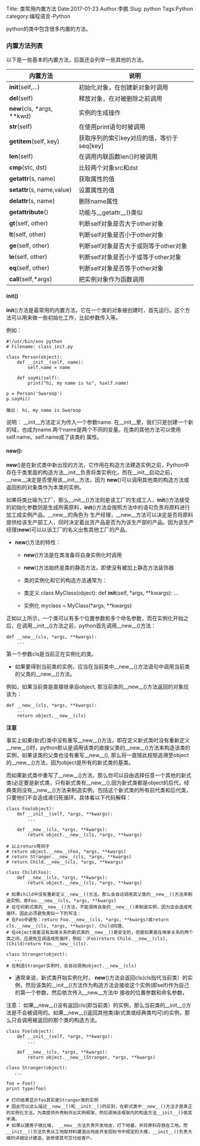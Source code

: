 Title: 类常用内置方法
Date:2017-01-23
Author:李鹏
Slug: python
Tags:Python
category:编程语言-Python

python的类中包含很多内置的方法。

### 内置方法列表

以下是一些基本的内置方法，后面还会列举一些其他的方法。

| 内置方法             |                说明
| --------------------| ---------------------------------------
| __init__(self,...)  | 初始化对象，在创建新对象时调用
| __del__(self)       | 释放对象，在对被删除之前调用
| __new__(cls, *args, **kwd) | 实例的生成操作
| __str__(self)       | 在使用print语句时被调用
| __getitem__(self, key) | 获取序列的索引key对应的值，等价于seq[key]
| __len__(self)        | 在调用内联函数len()时被调用
| __cmp__(stc, dst)    | 比较两个对象src和dst
| __getattr__(s, name) | 获取属性的值
| __setattr__(s, name,value) | 设置属性的值
| __delattr__(s, name) | 删除name属性
| __getattribute__() | 功能与__getattr__()类似
| __gt__(self, other) | 判断self对象是否大于other对象
| __lt__(self, other) | 判断self对象是否小于other对象
| __ge__(self, other) | 判断self对象是否大于或则等于other对象
| __le__(self, other) | 判断self对象是否小于或等于other对象
| __eq__(self, other) | 判断self对象是否等于other对象
| __call__(self,*args) |  把实例对象作为函数调用 

#### __init__()

__init__()方法是最常用的内置方法。它在一个类的对象被创建时，首先运行。这个方法可以用来做一些初始化工作，比如参数传入等。

例如：

    #!/usr/bin/env python
    # Filename: class_init.py
    
    class Person(object):
        def __init__(self, name):
            self.name = name
            
        def sayHi(self):
            print("hi, my name is %s", %self.name)
            
    p = Person('Swaroop')
    p.sayHi()
     
    输出： hi, my name is Swaroop
    
说明： __init__方法定义为传入一个参数name. 在__init__里，我们只是创建一个新的域，也成为name.两个name是两个不同的变量。在类的其他方法可以使用self.name。self.name成了该类的
属性。

#### __new__():

__new__()是在新式类中新出现的方法，它作用在构造方法建造实例之前，Python中存在于类里面的构造方法__init__负责将类实例化，而在__init__启动之前，__new__决定是否使用该__init__方法，因为
__new__()可以调用其他类的构造方法或返回别的对象类作为本类的实例。

如果将类比喻为工厂，那么__init__()方法则是该工厂的生成工人，__init__()方法接受的初始化参数则是生成所需原料，__init__()方法会按照方法中的语句负责将原料进行加工成实例产品。__new__的角色为
生产经理，__new__方法可以决定是否将原料提供给该生产部工人，同时决定着出货产品是否为为该生产部的产品。因为该生产经理(__new__)可以以该工厂的名义出售其他工厂的产品。

* __new__()方法的特性：

    * __new__()方法是在类准备将自身实例化时调用
    * __new__()方法始终是类的静态方法，即使没有被加上静态方法装饰器
    * 类的实例化和它的构造方法通常为：

    * 类定义
    class MyClass(object):
        def __init__(self, *args, **kwargs):
            ...
    
    * 实例化
    myclass = MyClass(*args, **kwargs)
    
正如以上所示，一个类可以有多个位置参数和多个命名参数，而在实例化开始之后，在调用__init__()方法之前，python首先调用__new__()方法：

    def __new__(cls, *args, **kwargs):
        ...
        
第一个参数cls是当前正在实例化的类。

* 如果要得到当前类的实例，应当在当前类中__new__()方法语句中调用当前类的父类的__new__()方法。

例如，如果当前类是直接继承自object, 那当前类的__new__()方法返回的对象应该为：

    def __new__(cls, *args, **kwargs):
        ...
        return object.__new__(cls)
        
**注意**

  事实上如果(新式)类中没有重写__new__()方法，即在定义新式类时没有重新定义__new__()时，python默认是调用该类的直接父类的__new__()方法来构造该类的实例，如果该类的父类也没有重写__new__(),
那么将一直按此规矩追溯至object的__new__()方法，因为object是所有的新式类的基类。

  而如果新式类中重写了__new__()方法，那么你可以自由选择任意一个其他的新式类(必定要是新式类，只有新式类有__new__(),因为新式类都是object的后代，经典类则没有__new__()方法来制造实例，包括这个新式类的所有前代类和后代类，只要他们不会造成递归死循环。具体看以下代码解释：
  
    class Foo(object):
        def __init__(self, *args, **kwargs):
            ...
        
        def __new__(cls, *args, **kwargs):
            return object.__new__(cls, *args, **kwargs)
            
    # 以上return等同于
    # return object.__new__(Foo, *args, **kwargs)
    # return Stranger.__new__(cls, *args, **kwargs)
    # return Child.__new__(cls, *args, **kwargs)
    
    class Child(Foo):
        def __new__(cls, *args, **kwargs):
            return object.__new__(cls, *args, **kwargs)
            
    # 如果child中没有重新定义__new__()方法，那么会自动调用其父类的__new__()方法来制造实例，即Foo.__new__(cls, *args, **kwargs)
    # 在任何新式类的__new__()方法，不能调用自身的__new__()来制造实例，因为这会造成死循环。因此必须避免类似一下的写法：
    # 在Foo中避免：return Foo.__new__(cls, *args, **kwargs)或return cls.__new__(cls, *args, **kwargs). Child同理。
    # 在object或者没有血缘关系的新式类的__new__()是安全的，但是如果是在继承关系的两个类之间，应避免互调造成死循环，例如：（Foo)return Child.__new__(cls), (Child)return Foo.__new__(cls).
    
    class Stranger(object):
       ...
    # 在制造Stranger实例时，会自动调用object.__new__(cls)
    
* 通常来说，新式类开始实例化时， __new__()方法会返回cls(cls指代当前类）的实例，然后该类的__init__()方法作为构造方法会接收这个实例(即self)作为自己的第一个参数，然后依次传入__new__方法中
 接收的位置参数和命名参数。
 
注意： 如果__new__()没有返回cls(即当前类）的实例，那么当前类的__init__()方法是不会被调用的。如果__new__()返回其他类(新式类或经典类均可)的实例，那么只会调用被返回的那个类的构造方法。

    class Foo(object):
        def __init__(self, *args, **kwargs):
            ...
            
        def __new__(cls, *args, **kwargs):
            return object.__new__(Stranger, *args, **kwargs)
            
    class Stranger(object):
       ...
       
    foo = Foo()
    print type(foo)
    
    # 打印结果显示foo其实是Stranger类的实例
    # 因此可以这么描述__new__()和__init__()的区别，在新式类中__new__()方法才是真正的实例化方法，为类提供外壳制作出实例框架，然后调用该框架内的构造方法__init__()使其丰满。
    # 如果以建房子做比喻， __new__方法负责开发地皮，打下地基，并将原料存放在工地。而__init__()方法负责从工地取材料建造出地皮开发招标书中规定的大楼，__init__()负责大楼的详细设计建造，装修使其可交付给客户。
    
    

            


